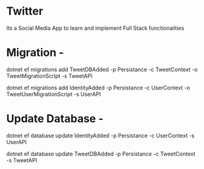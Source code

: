 # Twitter
Its a Social Media App to learn and implement Full Stack functionalities

# Migration - 
dotnet ef migrations add TweetDBAdded -p Persistance -c TweetContext -o TweetMigrationScript -s TweetAPI

dotnet ef migrations add IdentityAdded -p Persistance -c UserContext -o TweetUserMigrationScript -s UserAPI 

# Update Database - 
dotnet ef database update IdentityAdded -p Persistance -c UserContext -s UserAPI

dotnet ef database update TweetDBAdded -p Persistance -c TweetContext -s TweetAPI

